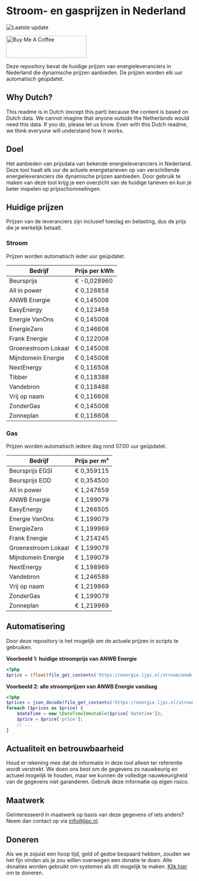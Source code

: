 # Stroom- en gasprijzen in Nederland

![Laatste update](https://img.shields.io/badge/laatste%20update-2024--08--22%2013%3A00%20CET-brightgreen)

<a href="https://www.buymeacoffee.com/Lars-" target="_blank"><img src="https://cdn.buymeacoffee.com/buttons/v2/default-orange.png" alt="Buy Me A Coffee" height="60" style="height: 60px !important;width: 217px !important;" ></a>

Deze repository bevat de huidige prijzen van energieleveranciers in Nederland die dynamische prijzen aanbieden. De prijzen worden elk uur automatisch geüpdatet.

## Why Dutch?

This readme is in Dutch (except this part) because the content is based on Dutch data. We cannot imagine that anyone outside the Netherlands would need this data. If you do, please let us know. Even with this Dutch readme, we think
everyone will understand how it works.

## Doel

Het aanbieden van prijsdata van bekende energieleveranciers in Nederland. Deze tool haalt elk uur de actuele energietarieven op van verschillende energieleveranciers die dynamische prijzen aanbieden. Door gebruik te maken van deze tool
krijg je een overzicht van de huidige tarieven en kun je beter inspelen op prijsschommelingen.

## Huidige prijzen

Prijzen van de leveranciers zijn inclusief toeslag en belasting, dus de prijs die je werkelijk betaalt.

### Stroom

Prijzen worden automatisch ieder uur geüpdatet.

 Bedrijf | Prijs per kWh 
---------|---------------
Beursprijs | € -0,028960
All in power | € 0,126858
ANWB Energie | € 0,145008
EasyEnergy | € 0,123458
Energie VanOns | € 0,145008
EnergieZero | € 0,146608
Frank Energie | € 0,122008
Groenestroom Lokaal | € 0,145008
Mijndomein Energie | € 0,145008
NextEnergy | € 0,116508
Tibber | € 0,118388
Vandebron | € 0,118488
Vrij op naam | € 0,116608
ZonderGas | € 0,145008
Zonneplan | € 0,116608


### Gas

Prijzen worden automatisch iedere dag rond 07.00 uur geüpdatet.

 Bedrijf | Prijs per m³ 
---------|--------------
Beursprijs EGSI | € 0,359115
Beursprijs EOD | € 0,354500
All in power | € 1,247659
ANWB Energie | € 1,199079
EasyEnergy | € 1,266505
Energie VanOns | € 1,199079
EnergieZero | € 1,199969
Frank Energie | € 1,214245
Groenestroom Lokaal | € 1,199079
Mijndomein Energie | € 1,199079
NextEnergy | € 1,198969
Vandebron | € 1,246589
Vrij op naam | € 1,219869
ZonderGas | € 1,199079
Zonneplan | € 1,219969


## Automatisering

Door deze repository is het mogelijk om de actuele prijzen in scripts te gebruiken.

**Voorbeeld 1: huidige stroomprijs van ANWB Energie**

```php
<?php
$price = (float)file_get_contents('https://energie.ljpc.nl/stroom/anwb-energie-nu.txt');

```

**Voorbeeld 2: alle stroomprijzen van ANWB Energie vandaag**

```php
<?php
$prices = json_decode(file_get_contents('https://energie.ljpc.nl/stroom/all-in-power-vandaag.json'),true);
foreach ($prices as $price) {
    $dateTime = new \DateTimeImmutable($price['datetime']);
    $price = $price['price'];
    // ...
}
```

## Actualiteit en betrouwbaarheid

Houd er rekening mee dat de informatie in deze tool alleen ter referentie wordt verstrekt. We doen ons best om de gegevens zo nauwkeurig en actueel mogelijk te houden, maar we kunnen de volledige nauwkeurigheid van de gegevens niet
garanderen. Gebruik deze informatie op eigen risico.

## Maatwerk

Geïnteresseerd in maatwerk op basis van deze gegevens of iets anders? Neem dan contact op
via [info@ljpc.nl](mailto:info@ljpc.nl?subject=Energie%20prijzen).

## Doneren

Als we je zojuist een hoop tijd, geld of gedoe bespaard hebben, zouden we het fijn vinden als je zou willen overwegen een
donatie te doen. Alle donaties worden gebruikt om systemen als dit mogelijk te
maken. [Klik hier](https://www.buymeacoffee.com/Lars-) om te doneren.

